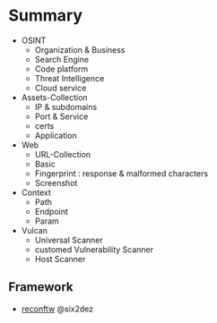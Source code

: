 # Summary
- OSINT
  - Organization & Business
  - Search Engine
  - Code platform
  - Threat Intelligence
  - Cloud service
- Assets-Collection
  - IP & subdomains
  - Port & Service
  - certs
  - Application
- Web
  - URL-Collection 
  - Basic
  - Fingerprint : response & malformed characters
  - Screenshot
- Context
  - Path
  - Endpoint
  - Param
- Vulcan
  - Universal Scanner
  - customed Vulnerability Scanner
  - Host Scanner



## Framework
- [reconftw](https://github.com/six2dez/reconftw)  @six2dez
